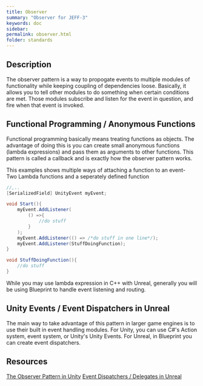 ```yaml
---
title: Observer
summary: "Observer for JEFF-3"
keywords: doc
sidebar:
permalink: observer.html
folder: standards
---
```


## Description

The observer pattern is a way to propogate events to multiple modules of functionality while keeping coupling of dependencies loose. Basically, it allows you to tell other modules to do something when certain conditions are met. Those modules subscribe and listen for the event in question, and fire when that event is invoked.

## Functional Programming / Anonymous Functions

Functional programming basically means treating functions as objects. The advantage of doing this is you can create small anonymous functions (lambda expressions) and pass them as arguments to other functions. This pattern is called a callback and is exactly how the observer pattern works.

This examples shows multiple ways of attaching a function to an event- Two Lambda functions and a seperately defined function

```cs
//,..
[SerializedField] UnityEvent myEvent;

void Start(){
    myEvent.AddListener(
        () =>{
            //do stuff
        }
    );
    myEvent.AddListener(() => /*do stuff in one line*/);
    myEvent.AddListener(StuffDoingFunction);
}

void StuffDoingFunction(){
    //do stuff
}
```

While you may use lambda expression in C++ with Unreal, generally you will be using Blueprint to handle event listening and routing.

## Unity Events / Event Dispatchers in Unreal

The main way to take advantage of this pattern in larger game engines is to use their built in event handling modules. For Unity, you can use C#'s Action system, event system, or Unity's Unity Events. For Unreal, in Blueprint you can create event dispatchers.

## Resources

[The Observer Pattern in Unity](https://blog.devgenius.io/the-observer-pattern-in-unity-4ee8e12100aa)
[Event Dispatchers / Delegates in Unreal](https://docs.unrealengine.com/4.27/en-US/ProgrammingAndScripting/ActorCommunication/EventDispatcherQuickStart/#:~:text=Event%20Dispatchers%20are%20an%20Actor,which%20the%20listening%20Actors%20subscribe.)
